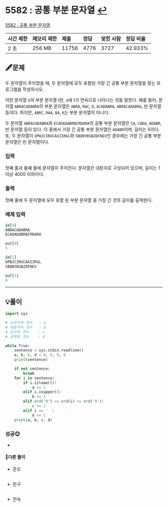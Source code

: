 # 5582 : 공통 부분 문자열 [↩](../../acmicpc)

[5582 : 공통 부분 문자열](https://www.acmicpc.net/problem/5582)

| 시간 제한 | 메모리 제한 | 제출  | 정답 | 맞힌 사람 | 정답 비율 |
| :-------- | :---------- | :---- | :--- | :-------- | :-------- |
| 2 초      | 256 MB      | 11756 | 4776 | 3727      | 42.933%   |

## 🖋️문제

두 문자열이 주어졌을 때, 두 문자열에 모두 포함된 가장 긴 공통 부분 문자열을 찾는 프로그램을 작성하시오.

어떤 문자열 s의 부분 문자열 t란, s에 t가 연속으로 나타나는 것을 말한다. 예를 들어, 문자열 `ABRACADABRA`의 부분 문자열은 `ABRA`, `RAC`, `D`, `ACADABRA`, `ABRACADABRA`, 빈 문자열 등이다. 하지만, `ABRC`, `RAA`, `BA`, `K`는 부분 문자열이 아니다.

두 문자열 `ABRACADABRA`와 `ECADADABRBCRDARA`의 공통 부분 문자열은 `CA`, `CADA`, `ADABR`, 빈 문자열 등이 있다. 이 중에서 가장 긴 공통 부분 문자열은 `ADABR`이며, 길이는 5이다. 또, 두 문자열이 `UPWJCIRUCAXIIRGL`와 `SBQNYBSBZDFNEV`인 경우에는 가장 긴 공통 부분 문자열은 빈 문자열이다.

### 입력

첫째 줄과 둘째 줄에 문자열이 주어진다. 문자열은 대문자로 구성되어 있으며, 길이는 1 이상 4000 이하이다.

### 출력

첫째 줄에 두 문자열에 모두 포함 된 부분 문자열 중 가장 긴 것의 길이를 출력한다.

### 예제 입력

```python
in[0]
ABRACADABRA
ECADADABRBCRDARA

out[0]
5

in[1]
UPWJCIRUCAXIIRGL
SBQNYBSBZDFNEV

out[1]
0
```

---

## 💡풀이

```python
import sys

# 소문자의 갯수   : a
# 대문자의 갯수   : b
# 숫자의 갯수    : c
# 공백의 갯수    : d 

while True:
    sentence = sys.stdin.readline()
    a, b, c, d = 0, 0, 0, 0
    print(sentence)

    if not sentence:
        break
    for i in sentence:
        if i.islower():
            a += 1
        elif i.isupper():
            b += 1
        elif ord('0') <= ord(i) <= ord('9'):
            c += 1
        elif i == ' ':
            d += 1
    print(a, b, c, d)
```

###  성공😊

* 

#### 🤝다른 풀이

* 준오


```python

```

* 찬구

```java

```

* 진숙

```java

```


